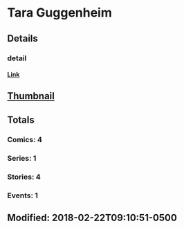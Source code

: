 # Tara  Guggenheim 
## Details
### detail
#### [Link](http://marvel.com/comics/creators/12824/tara_butters?utm_campaign=apiRef&utm_source=225578a89fc76f3d20fbffda5d17a88d)
## [Thumbnail](http://i.annihil.us/u/prod/marvel/i/mg/b/40/image_not_available.jpg)
## Totals
### Comics: 4
### Series: 1
### Stories: 4
### Events: 1
## Modified: 2018-02-22T09:10:51-0500